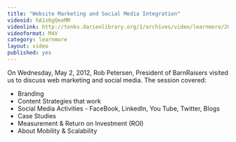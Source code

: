 ```yaml
---
title: "Website Marketing and Social Media Integration"
videoid: hA1x6gQeeMM
videolink: http://tonks.darienlibrary.org/1/archives/video/learnmore/20120502_social_media_strategies.m4v
videoformat: M4V
category: learnmore
layout: video
published: yes
---
```


On Wednesday, May 2, 2012, Rob Petersen, President of BarnRaisers visited us to discuss web marketing and social media. The session covered:
- Branding
- Content Strategies that work
- Social Media Activities - FaceBook, LinkedIn, You Tube, Twitter, Blogs
- Case Studies
- Measurement & Return on Investment (ROI)
- About Mobility & Scalability